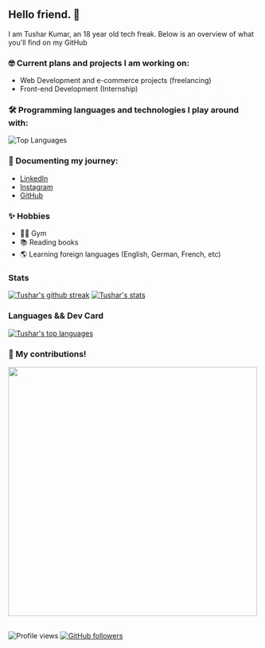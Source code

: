 ## Hello friend. 🚀

I am Tushar Kumar, an 18 year old tech freak. Below is an overview of what you'll find on my GitHub

### 🤓 Current plans and projects I am working on:

- Web Development and e-commerce projects (freelancing)
- Front-end Development (Internship)

### 🛠 Programming languages and technologies I play around with:
![Top Languages](https://github-profile-summary-cards.vercel.app/api/cards/most-commit-language?username=tushar0907&theme=tokyonight)


### 🦾 Documenting my journey:
- <a href="https://www.linkedin.com/in/tushar-kumar-9b0b91225/">LinkedIn</a>
- <a href="https://www.instagram.com/tusshar2707/">Instagram</a>
- <a href="https://github.com/tushar0907">GitHub</a>

### ✨ Hobbies
- 🏃‍♀️ Gym
- 📚 Reading books
- 🌎 Learning foreign languages (English, German, French, etc)

### Stats
[![Tushar's github streak](https://github-readme-streak-stats.herokuapp.com/?user=tushar0907&theme=tokyonight)](https://github.com/tushar0907/github-readme-streak-stats)
[![Tushar's stats](https://github-readme-stats.vercel.app/api?username=tushar0907&langs_count=3&layout=compact&show_icons=true&theme=tokyonight&count_private=true&include_all_commits=true)](https://github.com/tushar0907/github-readme-stats)

### Languages && Dev Card
[![Tushar's top languages](https://github-readme-stats.vercel.app/api/top-langs/?username=tushar0907&theme=tokyonight)](https://github.com/tushar0907/github-readme-stats)

### 🚀 My contributions!
<img src="https://github.com/tushar0907/tushar0907/blob/output/github-contribution-grid-snake.svg" width="500" /><br /><br />

![Profile views](https://gpvc.arturio.dev/tushar0907)
[![GitHub followers](https://img.shields.io/github/followers/tushar0907.svg?style=social&label=Follow&maxAge=2592000)](https://github.com/tushar0907?tab=followers)
